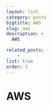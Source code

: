 ```yaml
---
layout: list
category: posts
bigtitle: AWS
slug: aws
description: >
  AWS

related_posts:
    - 
list: true
order: 3
---
```


# AWS